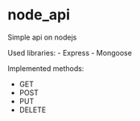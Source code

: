 # node_api
Simple api on nodejs

Used libraries:
    - Express
    - Mongoose

Implemented methods:
  - GET
  - POST
  - PUT
  - DELETE
